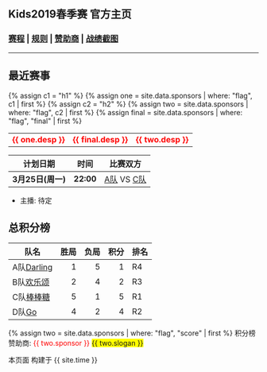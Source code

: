 ## Kids2019春季赛 官方主页
###  [赛程][sche] \| [规则][rule] \| [赞助商][spr] \| [战绩截图](https://m.weibo.cn/u/6852703787)
---

## 最近赛事

{% assign c1 = "h1" %}
{% assign one = site.data.sponsors | where: "flag", c1 | first %}
{% assign c2 = "h2" %}
{% assign two = site.data.sponsors | where: "flag", c2 | first %}
{% assign final = site.data.sponsors | where: "flag", "final" | first %}


<table> 
   <tr>    
    <td> <b><font color="red">{{ one.desp }}</font></b> </td>
    <td> <b><font color="red">{{ final.desp }}</font></b> </td>
    <td> <b><font color="red">{{ two.desp }}</font></b> </td>
    <!--td> 赞助商:<br><font color="red">{{ one.sponsor }} </font></td>
      <td> 
         广告词<br>
         <b>
            <font color="red">
               <span style="background-color: yellow">{{ one.slogan }}</span>
            </font>
         </b> 
      </td-->
   </tr>
</table>

|计划日期|时间|比赛双方|
|--------|------|----|
|**3月25日(周一)** | **22:00** | [A队][ta] VS [C队][tc] |

- 主播: 待定

## 总积分榜

| 队名            |胜局 | 负局 |  积分 |排名
|-------------   | --: | --: | --: |---|
| A队[Darling][ta] | 1 | 5 | 1 | R4|
| B队[欢乐颂][tb]  | 2 | 4 | 2 | R3|
| C队[棒棒糖][tc]  | 5 | 1 | 5 | R1|
| D队[Go][td]      | 4 | 2 | 4 | R2|

{% assign two = site.data.sponsors | where: "flag", "score" | first %}
积分榜赞助商:<font color="red"> {{ two.sponsor }} </font>
  <span style="background-color: yellow"> {{ two.slogan }} </span>
            
[rule]: rule.md
[ta]: teama.md
[tb]: teamb.md
[tc]: teamc.md
[td]: teamd.md
[spr]: sponsor.md
[r0]: round0.md
[r1]: round1.md
[r2]: round2.md
[r3]: round3.md
[r4]: round4.md
[r5]: round5.md
[r6]: round6.md
[hero]: hero.md
[p1]: pos1.md
[p2]: pos2.md
[p3]: pos3.md
[p4]: pos4.md
[p5]: pos5.md
[sche]: schedule.md

本页面 构建于 {{ site.time }}

